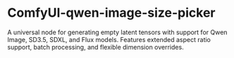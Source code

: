 # ComfyUI-qwen-image-size-picker
A universal node for generating empty latent tensors with support for Qwen Image, SD3.5, SDXL, and Flux models. Features extended aspect ratio support, batch processing, and flexible dimension overrides.
